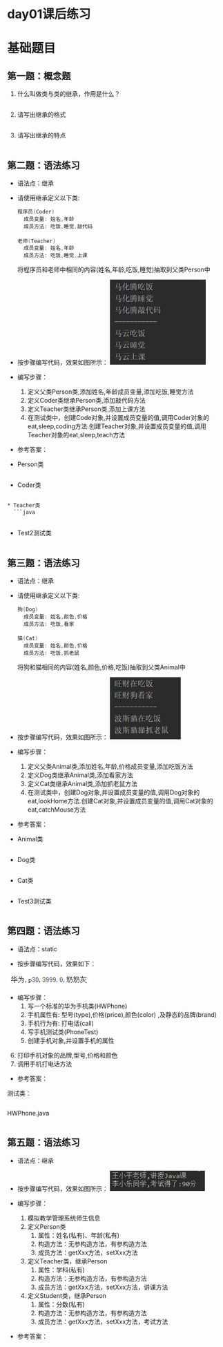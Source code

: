# day01课后练习

# 基础题目
## 第一题：概念题
1. 什么叫做类与类的继承，作用是什么？
  ```java

  ```
2. 请写出继承的格式
  ```java

  ```

3. 请写出继承的特点
  ```java

  ```

## 第二题：语法练习
* 语法点：继承
* 请使用继承定义以下类:
  ```java
  程序员(Coder)
    成员变量: 姓名,年龄
    成员方法: 吃饭,睡觉,敲代码

  老师(Teacher)
    成员变量: 姓名,年龄
    成员方法: 吃饭,睡觉,上课
  ```
  将程序员和老师中相同的内容(姓名,年龄,吃饭,睡觉)抽取到父类Person中

* 按步骤编写代码，效果如图所示：
  ![](img\11.jpg)

* 编写步骤：
  1. 定义父类Person类,添加姓名,年龄成员变量,添加吃饭,睡觉方法
  2. 定义Coder类继承Person类,添加敲代码方法
  3. 定义Teacher类继承Person类,添加上课方法
  4. 在测试类中，创建Code对象,并设置成员变量的值,调用Coder对象的eat,sleep,coding方法.创建Teacher对象,并设置成员变量的值,调用Teacher对象的eat,sleep,teach方法

* 参考答案：
* Person类
  ```java
  
  ```
* Coder类
  ```java
  
```
* Teacher类
  ```java
  
  ```
* Test2测试类
```java

```


## 第三题：语法练习
* 语法点：继承
* 请使用继承定义以下类:
  ```java
  狗(Dog)
    成员变量: 姓名,颜色,价格
    成员方法: 吃饭,看家

  猫(Cat)
    成员变量: 姓名,颜色,价格
    成员方法: 吃饭,抓老鼠
  ```
  将狗和猫相同的内容(姓名,颜色,价格,吃饭)抽取到父类Animal中

* 按步骤编写代码，效果如图所示：
  ![](img\12.jpg)

* 编写步骤：
  1. 定义父类Animal类,添加姓名,年龄,价格成员变量,添加吃饭方法
  2. 定义Dog类继承Animal类,添加看家方法
  3. 定义Cat类继承Animal类,添加抓老鼠方法
  4. 在测试类中，创建Dog对象,并设置成员变量的值,调用Dog对象的eat,lookHome方法.创建Cat对象,并设置成员变量的值,调用Cat对象的eat,catchMouse方法

* 参考答案：
* Animal类
  ```java
  
  ```
* Dog类
  ```java
  
  ```
* Cat类
  ```java
  
  ```
* Test3测试类
  ```java
  
  ```

## 第四题：语法练习
* 语法点：static

* 按步骤编写代码，效果如下：
  

![1560519783454](img/1560519783454.png)

* 编写步骤：
  1. 写一个标准的华为手机类(HWPhone)
  2. 手机属性有: 型号(type),价格(price),颜色(color) ,及静态的品牌(brand)
  3. 手机行为有: 打电话(call)
  4. 写手机测试类(PhoneTest)
  5. 创建手机对象,并设置手机的属性
6. 打印手机对象的品牌,型号,价格和颜色
  7. 调用手机打电话方法

* 参考答案：

测试类：

```java

```

HWPhone.java

```java

```

## 第五题：语法练习

* 语法点：继承

* 按步骤编写代码，效果如图所示：
  ![](img\4.jpg)

* 编写步骤：
  1. 模拟教学管理系统师生信息
  2. 定义Person类
     1. 属性：姓名(私有)、年龄(私有)
     2. 构造方法：无参构造方法，有参构造方法
     3. 成员方法：getXxx方法，setXxx方法
  3. 定义Teacher类，继承Person
     1. 属性：学科(私有)
     2. 构造方法：无参构造方法，有参构造方法
     3. 成员方法：getXxx方法，setXxx方法，讲课方法
  4. 定义Student类，继承Person
     1. 属性：分数(私有)
     2. 构造方法：无参构造方法，有参构造方法
     3. 成员方法：getXxx方法，setXxx方法，考试方法


* 参考答案：
```java

```

